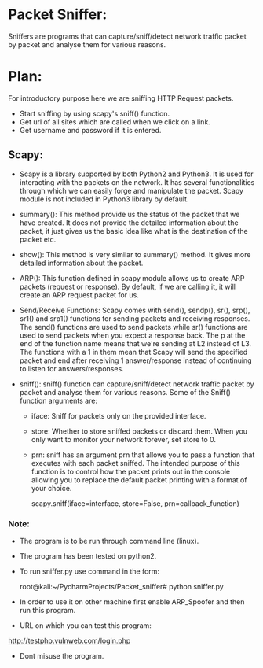 # Packet Sniffer:

Sniffers are programs that can capture/sniff/detect network traffic 
packet by packet and analyse them for various reasons.

# Plan:
For introductory purpose here we are sniffing HTTP Request packets.
- Start sniffing by using scapy's sniff() function.
- Get url of all sites which are called when we click on a link.
- Get username and password if it is entered.

## Scapy:

- Scapy is a library supported by both Python2 and Python3. It is used
  for interacting with the packets on the network. It has several 
  functionalities through which we can easily forge and manipulate the 
  packet. Scapy module is not included in Python3 library by default.
  
- summary(): This method provide us the status of the packet that we
 have created. It does not provide the detailed information about the 
 packet, it just gives us the basic idea like what is the destination 
 of the packet etc.

- show(): This method is very similar to summary() method. It gives
 more detailed information about the packet.

- ARP(): This function defined in scapy module allows us to create 
ARP packets (request or response). By default, if we are calling it, 
it will create an ARP request packet for us. 

- Send/Receive Functions: Scapy comes with send(), sendp(), sr(), srp(),
sr1() and srp1() functions for sending packets and receiving responses.
The send() functions are used to send  packets while sr() functions are
used to send  packets when you expect a response back. The p at the end 
of the function name means that we're sending at L2 instead of L3. The 
functions with a 1 in them mean that Scapy will send the specified packet
and end after receiving 1 answer/response instead of continuing to listen
for answers/responses.

- sniff(): sniff() function can capture/sniff/detect network traffic packet by 
  packet and analyse them for various reasons. Some of the Sniff() 
  function arguments are:
	- iface: Sniff for packets only on the provided interface.
	- store: Whether to store sniffed packets or discard them. When you 
             only want to monitor your network forever, set store to 0.
	- prn: sniff has an argument prn that allows you to pass a function that
           executes with each packet sniffed. The intended purpose of this function
           is to control how the packet prints out in the console allowing you to 
		   replace the default packet printing with a format of your choice.
		   
  
		scapy.sniff(iface=interface, store=False, prn=callback_function)

 
 
 ### Note:
- The program is to be run through command line (linux).
- The program has been tested on python2.
   
- To run sniffer.py use command in the form:
   
   root@kali:~/PycharmProjects/Packet_sniffer# python sniffer.py
  
- In order to use it on other machine first enable ARP_Spoofer and
  then run this program. 
- URL on which you can test this program:

http://testphp.vulnweb.com/login.php
	
- Dont misuse the program.